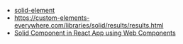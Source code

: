 - [solid-element](https://github.com/solidjs/solid/tree/main/packages/solid-element)
- https://custom-elements-everywhere.com/libraries/solid/results/results.html
- [Solid Component in React App using Web Components](https://dev.to/fatihpense/solid-component-in-react-app-using-web-components-329p)
